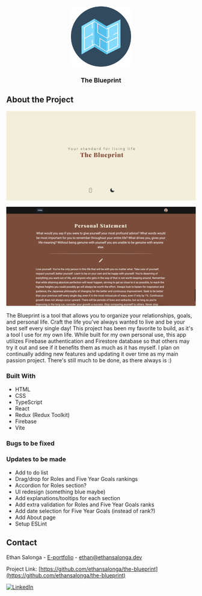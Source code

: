 <a name="readme-top"></a>

<!-- PROJECT LOGO -->
<br />
<div align="center">
  <img src="/public/blueprint.svg" alt="Logo" width="160" height="160">

  <h3 align="center">The Blueprint</h3>
</div>

<!-- ABOUT THE PROJECT -->

## About the Project

[![product-screenshot]](https://sprightly-meerkat-c0f6f6.netlify.app/)

[![product-screenshot2]](https://sprightly-meerkat-c0f6f6.netlify.app/)

The Blueprint is a tool that allows you to organize your relationships, goals, and personal life. Craft the life you've always wanted to live and be your best self every single day! This project has been my favorite to build, as it's a tool I use for my own life. While built for my own personal use, this app utilizes Firebase authentication and Firestore database so that others may try it out and see if it benefits them as much as it has myself. I plan on continually adding new features and updating it over time as my main passion project. There's still much to be done, as there always is :)

### Built With

- HTML
- CSS
- TypeScript
- React
- Redux (Redux Toolkit)
- Firebase
- Vite

### Bugs to be fixed

### Updates to be made

- Add to do list
- Drag/drop for Roles and Five Year Goals rankings
- Accordion for Roles section?
- UI redesign (something blue maybe)
- Add explanations/tooltips for each section
- Add extra validation for Roles and Five Year Goals ranks
- Add date selection for Five Year Goals (instead of rank?)
- Add About page
- Setup ESLint

<!-- CONTACT -->

## Contact

Ethan Salonga - [E-portfolio](https://ethansalonga.dev/) - ethan@ethansalonga.dev

Project Link: [https://github.com/ethansalonga/the-blueprint](https://github.com/ethansalonga/the-blueprint)

[![LinkedIn][linkedin-shield]][linkedin-url]

<!-- MARKDOWN LINKS & IMAGES -->

[linkedin-shield]: https://img.shields.io/badge/-LinkedIn-black.svg?style=for-the-badge&logo=linkedin&colorB=555
[linkedin-url]: https://www.linkedin.com/in/ethan-salonga/
[product-screenshot]: src/assets/screenshot1.png
[product-screenshot2]: src/assets/screenshot2.png
[react.js]: https://img.shields.io/badge/React-20232A?style=for-the-badge&logo=react&logoColor=61DAFB
[react-url]: https://reactjs.org/
